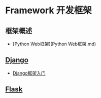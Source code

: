 # Framework 开发框架

## 框架概述

- [Python Web框架](Python Web框架.md)





## [Django](Django/index.md)

- [Django框架入门](Django\Django框架入门.md)







## [Flask](Flask/index.md)






